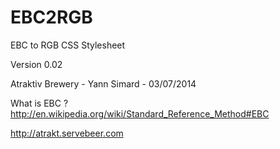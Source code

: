 EBC2RGB
=======

EBC to RGB CSS Stylesheet

Version 0.02

Atraktiv Brewery - Yann Simard - 03/07/2014

What is EBC ?
http://en.wikipedia.org/wiki/Standard_Reference_Method#EBC

http://atrakt.servebeer.com


